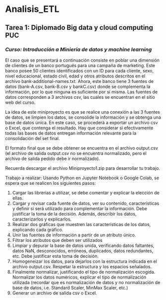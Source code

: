 # Analisis_ETL

## Tarea 1: Diplomado Big data y cloud computing PUC

### *Curso: Introducción a Miniería de datos y machine learning* 

El caso que se presentará a continuación consiste en poblar una dimensión de clientes de un banco portugués para una campaña de marketing. Este banco posee 50 clientes identificados con un ID para cada cliente, sexo, nivel educacional, estado civil, edad y otros atributos descritos en el archivo bank-additional-names.txt. Ahora, este banco tiene 3 fuentes de datos (bank-A.csv, bank-B.csv y bankC.csv) donde se complementa la información, por lo que ninguna es suficiente por sí misma. Las fuentes de datos corresponden a 3 archivos csv, las cuales se encuentran en el sitio web del curso.

La idea de este miniproyecto es que se realice una conexión a las 3 fuentes de datos, se limpien los datos, se consolide la información y se obtenga una base de datos única. En este caso, se procederá a exportar un archivo csv o Excel, que contenga el resultado. Hay que considerar si efectivamente todas las bases de datos entregan información relevante para la consolidación del set final.

El formato final que se debe obtener se encuentra en el archivo output.csv (el archivo de salida output.csv no se encuentra normalizado, pero el archivo de salida pedido debe ir normalizado).

Recuerda descargar el archivo Miniproyecto1.zip para desarrollar tu trabajo.

Trabajo a realizar:
Usando Python en Jupyter Notebook o Google Colab, se espera que se realicen los siguientes pasos:

1) Cargar las librerías a utilizar, se debe comentar y explicar la elección de ellas.
2) Cargar y revisar cada fuente de datos, ver su contenido, características y definir si será utilizado para complementar la información. Debe justificar la toma de la decisión. Además, describir los datos, caracterizarlos y explicarlos.
3) Realizar dos gráficas que muestren las características de los datos, explicando cada gráfico.
4) Unir las fuentes de información a partir de un atributo único.
5) Filtrar los atributos que deben ser utilizados
6) Limpiar y depurar la base de datos unida, verificando datos faltantes, datos NaN, desconocidos, erróneos, duplicados, datos redundantes, etc. Debe justificar esta toma de decisión.
7) Homogeneizar los datos, para dejarlos con la estructura indicada en el archivo output.csv. Respetar la estructura y los espacios señalados.
8) Finalmente normalizar, justificando el tipo de normalización escogida. Normalizar los datos numéricos, explicar el tipo de normalización utilizada (recordar que es normalización de datos y no normalización de base de datos, i.e. Standard Scaler, MinMax Scaler, etc.)
9) Generar un archivo de salida csv o Excel.
